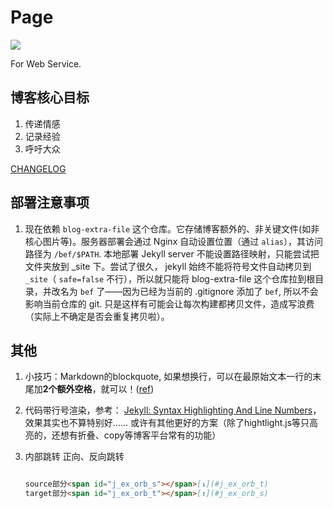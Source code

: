 # Page

[![](https://img.shields.io/badge/blog-servering-green.svg)](https://blog.fseasy.top)

For Web Service. 

## 博客核心目标

1. 传递情感
2. 记录经验
3. 呼吁大众

[CHANGELOG](CHANGELOG.md)

## 部署注意事项

1. 现在依赖 `blog-extra-file` 这个仓库。它存储博客额外的、非关键文件(如非核心图片等)。服务器部署会通过 Nginx 自动设置位置（通过 `alias`），其访问路径为 `/bef/$PATH`. 本地部署 Jekyll server 不能设置路径映射，只能尝试把文件夹放到 _site 下。尝试了很久， jekyll 始终不能将符号文件自动拷贝到 `_site`（ `safe=false` 不行），所以就只能将 blog-extra-file 这个仓库拉到根目录，并改名为 `bef` 了——因为已经为当前的 .gitignore 添加了 `bef`, 所以不会影响当前仓库的 git. 只是这样有可能会让每次构建都拷贝文件，造成写浪费（实际上不确定是否会重复拷贝啦）。

## 其他

1. 小技巧：Markdown的blockquote, 如果想换行，可以在最原始文本一行的末尾加**2个额外空格**，就可以！([ref](https://stackoverflow.com/questions/26991997/multiple-line-quote-in-markdown))

2. 代码带行号渲染，参考： [Jekyll: Syntax Highlighting And Line Numbers](https://www.bytedude.com/jekyll-syntax-highlighting-and-line-numbers/)，效果其实也不算特别好…… 或许有其他更好的方案（除了hightlight.js等只高亮的，还想有折叠、copy等博客平台常有的功能）

3. 内部跳转
   正向、反向跳转
   
   ```markdown

   source部分<span id="j_ex_orb_s"></span>[⇂](#j_ex_orb_t) 
   target部分<span id="j_ex_orb_t"></span>[↾](#j_ex_orb_s)
   ```